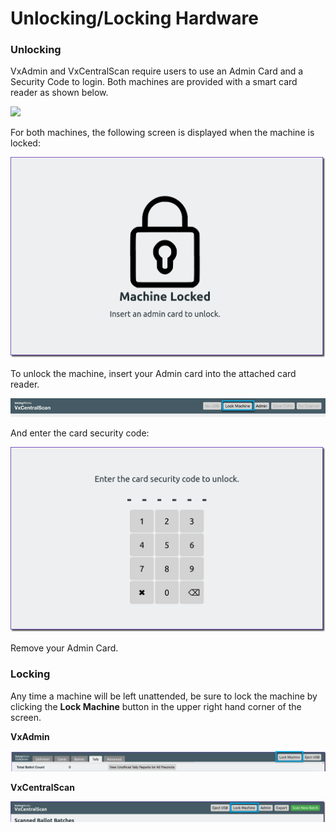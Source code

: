 # Unlocking/Locking Hardware

### Unlocking

VxAdmin and VxCentralScan require users to use an Admin Card and a Security Code to login. Both machines are provided with a smart card reader as shown below.

![](../.gitbook/assets/PXL\_20220216\_010856279.PORTRAIT.jpg)

For both machines, the following screen is displayed when the machine is locked:

![](<../.gitbook/assets/image (149).png>)

To unlock the machine, insert your Admin card into the attached card reader.

![](<../.gitbook/assets/image (194).png>)

And enter the card security code:

![](<../.gitbook/assets/image (165) (1).png>)

Remove your Admin Card.

### Locking

Any time a machine will be left unattended, be sure to lock the machine by clicking the **Lock Machine** button in the upper right hand corner of the screen.

**VxAdmin**

![](<../.gitbook/assets/image (188).png>)

**VxCentralScan**

![](<../.gitbook/assets/image (142).png>)
